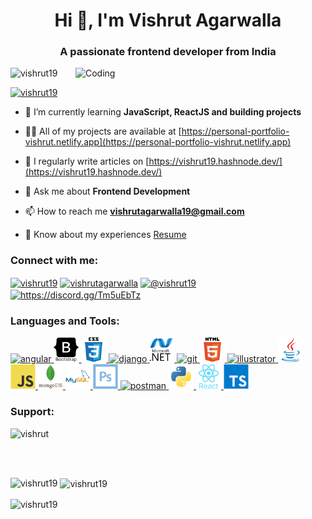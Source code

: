 <h1 align="center">Hi 👋, I'm Vishrut Agarwalla</h1>
<h3 align="center">A passionate frontend developer from India</h3>
<img align="right" alt="Coding" width="400" src="https://cdn-images-1.medium.com/fit/t/1600/480/0*7Q3yvSIv_t0ioJ-Z.gif">

<p align="left"> <img src="https://komarev.com/ghpvc/?username=vishrut19&label=Profile%20views&color=0e75b6&style=flat" alt="vishrut19" /> </p>

<p align="left"> <a href="https://twitter.com/vishrut19" target="blank"><img src="https://img.shields.io/twitter/follow/vishrut19?logo=twitter&style=for-the-badge" alt="vishrut19" /></a> </p>

- 🌱 I’m currently learning **JavaScript, ReactJS and building projects**

- 👨‍💻 All of my projects are available at [https://personal-portfolio-vishrut.netlify.app](https://personal-portfolio-vishrut.netlify.app)

- 📝 I regularly write articles on [https://vishrut19.hashnode.dev/](https://vishrut19.hashnode.dev/)

- 💬 Ask me about **Frontend Development**

- 📫 How to reach me **vishrutagarwalla19@gmail.com**

- 📄 Know about my experiences [Resume](https://drive.google.com/file/d/11rE9sntEOJ-9UUN0pUoNCeqNYzh1Vzcj/view?usp=sharing)

<h3 align="left">Connect with me:</h3>
<p align="left">
<a href="https://twitter.com/vishrut19" target="blank"><img align="center" src="https://raw.githubusercontent.com/rahuldkjain/github-profile-readme-generator/master/src/images/icons/Social/twitter.svg" alt="vishrut19" height="30" width="40" /></a>
<a href="https://linkedin.com/in/vishrutagarwalla" target="blank"><img align="center" src="https://raw.githubusercontent.com/rahuldkjain/github-profile-readme-generator/master/src/images/icons/Social/linked-in-alt.svg" alt="vishrutagarwalla" height="30" width="40" /></a>
<a href="https://hashnode.com/@vishrut19" target="blank"><img align="center" src="https://raw.githubusercontent.com/rahuldkjain/github-profile-readme-generator/master/src/images/icons/Social/hashnode.svg" alt="@vishrut19" height="30" width="40" /></a>
<a href="https://discord.gg/https://discord.gg/Tm5uEbTz" target="blank"><img align="center" src="https://raw.githubusercontent.com/rahuldkjain/github-profile-readme-generator/master/src/images/icons/Social/discord.svg" alt="https://discord.gg/Tm5uEbTz" height="30" width="40" /></a>
</p>

<h3 align="left">Languages and Tools:</h3>
<p align="left"> <a href="https://angular.io" target="_blank" rel="noreferrer"> <img src="https://angular.io/assets/images/logos/angular/angular.svg" alt="angular" width="40" height="40"/> </a> <a href="https://getbootstrap.com" target="_blank" rel="noreferrer"> <img src="https://raw.githubusercontent.com/devicons/devicon/master/icons/bootstrap/bootstrap-plain-wordmark.svg" alt="bootstrap" width="40" height="40"/> </a> <a href="https://www.w3schools.com/css/" target="_blank" rel="noreferrer"> <img src="https://raw.githubusercontent.com/devicons/devicon/master/icons/css3/css3-original-wordmark.svg" alt="css3" width="40" height="40"/> </a> <a href="https://www.djangoproject.com/" target="_blank" rel="noreferrer"> <img src="https://cdn.worldvectorlogo.com/logos/django.svg" alt="django" width="40" height="40"/> </a> <a href="https://dotnet.microsoft.com/" target="_blank" rel="noreferrer"> <img src="https://raw.githubusercontent.com/devicons/devicon/master/icons/dot-net/dot-net-original-wordmark.svg" alt="dotnet" width="40" height="40"/> </a> <a href="https://git-scm.com/" target="_blank" rel="noreferrer"> <img src="https://www.vectorlogo.zone/logos/git-scm/git-scm-icon.svg" alt="git" width="40" height="40"/> </a> <a href="https://www.w3.org/html/" target="_blank" rel="noreferrer"> <img src="https://raw.githubusercontent.com/devicons/devicon/master/icons/html5/html5-original-wordmark.svg" alt="html5" width="40" height="40"/> </a> <a href="https://www.adobe.com/in/products/illustrator.html" target="_blank" rel="noreferrer"> <img src="https://www.vectorlogo.zone/logos/adobe_illustrator/adobe_illustrator-icon.svg" alt="illustrator" width="40" height="40"/> </a> <a href="https://www.java.com" target="_blank" rel="noreferrer"> <img src="https://raw.githubusercontent.com/devicons/devicon/master/icons/java/java-original.svg" alt="java" width="40" height="40"/> </a> <a href="https://developer.mozilla.org/en-US/docs/Web/JavaScript" target="_blank" rel="noreferrer"> <img src="https://raw.githubusercontent.com/devicons/devicon/master/icons/javascript/javascript-original.svg" alt="javascript" width="40" height="40"/> </a> <a href="https://www.mongodb.com/" target="_blank" rel="noreferrer"> <img src="https://raw.githubusercontent.com/devicons/devicon/master/icons/mongodb/mongodb-original-wordmark.svg" alt="mongodb" width="40" height="40"/> </a> <a href="https://www.mysql.com/" target="_blank" rel="noreferrer"> <img src="https://raw.githubusercontent.com/devicons/devicon/master/icons/mysql/mysql-original-wordmark.svg" alt="mysql" width="40" height="40"/> </a> <a href="https://www.photoshop.com/en" target="_blank" rel="noreferrer"> <img src="https://raw.githubusercontent.com/devicons/devicon/master/icons/photoshop/photoshop-line.svg" alt="photoshop" width="40" height="40"/> </a> <a href="https://postman.com" target="_blank" rel="noreferrer"> <img src="https://www.vectorlogo.zone/logos/getpostman/getpostman-icon.svg" alt="postman" width="40" height="40"/> </a> <a href="https://www.python.org" target="_blank" rel="noreferrer"> <img src="https://raw.githubusercontent.com/devicons/devicon/master/icons/python/python-original.svg" alt="python" width="40" height="40"/> </a> <a href="https://reactjs.org/" target="_blank" rel="noreferrer"> <img src="https://raw.githubusercontent.com/devicons/devicon/master/icons/react/react-original-wordmark.svg" alt="react" width="40" height="40"/> </a> <a href="https://www.typescriptlang.org/" target="_blank" rel="noreferrer"> <img src="https://raw.githubusercontent.com/devicons/devicon/master/icons/typescript/typescript-original.svg" alt="typescript" width="40" height="40"/> </a> </p>

<h3 align="left">Support:</h3>
<p><a href="https://www.buymeacoffee.com/vishrut"> <img align="left" src="https://cdn.buymeacoffee.com/buttons/v2/default-yellow.png" height="50" width="210" alt="vishrut" /></a></p><br><br>

<br><p><img align="left" src="https://github-readme-stats.vercel.app/api/top-langs?username=vishrut19&show_icons=true&locale=en&layout=compact" alt="vishrut19" /></p>

<p>&nbsp;<img align="center" src="https://github-readme-stats.vercel.app/api?username=vishrut19&show_icons=true&locale=en" alt="vishrut19" /></p>

<p><img align="center" src="https://github-readme-streak-stats.herokuapp.com/?user=vishrut19&" alt="vishrut19" /></p>
